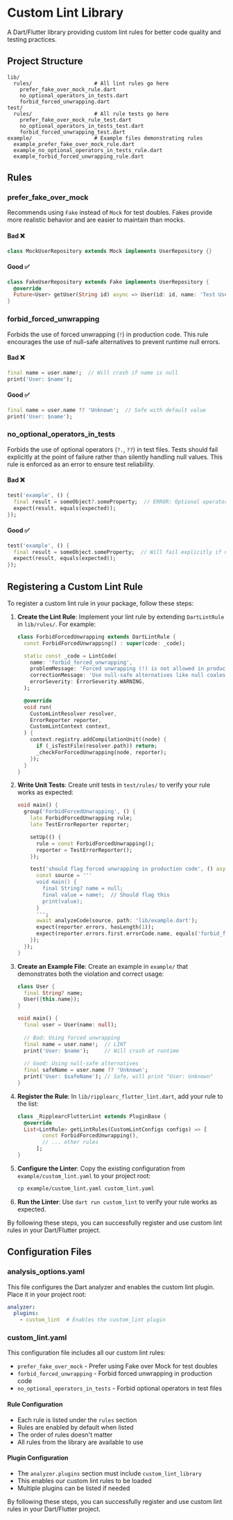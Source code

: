 # Custom Lint Library

A Dart/Flutter library providing custom lint rules for better code quality and testing practices.

## Project Structure

```
lib/
  rules/                    # All lint rules go here
    prefer_fake_over_mock_rule.dart
    no_optional_operators_in_tests.dart
    forbid_forced_unwrapping.dart
test/
  rules/                    # All rule tests go here
    prefer_fake_over_mock_rule_test.dart
    no_optional_operators_in_tests_test.dart
    forbid_forced_unwrapping_test.dart
example/                    # Example files demonstrating rules
  example_prefer_fake_over_mock_rule.dart
  example_no_optional_operators_in_tests_rule.dart
  example_forbid_forced_unwrapping_rule.dart
```

## Rules

### prefer_fake_over_mock

Recommends using `Fake` instead of `Mock` for test doubles. Fakes provide more realistic behavior and are easier to maintain than mocks.

#### Bad ❌
```dart
class MockUserRepository extends Mock implements UserRepository {}
```

#### Good ✅
```dart
class FakeUserRepository extends Fake implements UserRepository {
  @override
  Future<User> getUser(String id) async => User(id: id, name: 'Test User');
}
```

### forbid_forced_unwrapping

Forbids the use of forced unwrapping (`!`) in production code. This rule encourages the use of null-safe alternatives to prevent runtime null errors.

#### Bad ❌
```dart
final name = user.name!;  // Will crash if name is null
print('User: $name');
```

#### Good ✅
```dart
final name = user.name ?? 'Unknown';  // Safe with default value
print('User: $name');
```

### no_optional_operators_in_tests

Forbids the use of optional operators (`?.`, `??`) in test files. Tests should fail explicitly at the point of failure rather than silently handling null values. This rule is enforced as an error to ensure test reliability.

#### Bad ❌
```dart
test('example', () {
  final result = someObject?.someProperty;  // ERROR: Optional operators not allowed in tests
  expect(result, equals(expected));
});
```

#### Good ✅
```dart
test('example', () {
  final result = someObject.someProperty;  // Will fail explicitly if null
  expect(result, equals(expected));
});
```

## Registering a Custom Lint Rule

To register a custom lint rule in your package, follow these steps:

1. **Create the Lint Rule**: Implement your lint rule by extending `DartLintRule` in `lib/rules/`. For example:

   ```dart
   class ForbidForcedUnwrapping extends DartLintRule {
     const ForbidForcedUnwrapping() : super(code: _code);

     static const _code = LintCode(
       name: 'forbid_forced_unwrapping',
       problemMessage: 'Forced unwrapping (!) is not allowed in production code.',
       correctionMessage: 'Use null-safe alternatives like null coalescing (??) or explicit null checks.',
       errorSeverity: ErrorSeverity.WARNING,
     );

     @override
     void run(
       CustomLintResolver resolver,
       ErrorReporter reporter,
       CustomLintContext context,
     ) {
       context.registry.addCompilationUnit((node) {
         if (_isTestFile(resolver.path)) return;
         _checkForForcedUnwrapping(node, reporter);
       });
     }
   }
   ```

2. **Write Unit Tests**: Create unit tests in `test/rules/` to verify your rule works as expected:

   ```dart
   void main() {
     group('ForbidForcedUnwrapping', () {
       late ForbidForcedUnwrapping rule;
       late TestErrorReporter reporter;

       setUp(() {
         rule = const ForbidForcedUnwrapping();
         reporter = TestErrorReporter();
       });

       test('should flag forced unwrapping in production code', () async {
         const source = '''
         void main() {
           final String? name = null;
           final value = name!;  // Should flag this
           print(value);
         }
         ''';
         await analyzeCode(source, path: 'lib/example.dart');
         expect(reporter.errors, hasLength(1));
         expect(reporter.errors.first.errorCode.name, equals('forbid_forced_unwrapping'));
       });
     });
   }
   ```

3. **Create an Example File**: Create an example in `example/` that demonstrates both the violation and correct usage:

   ```dart
   class User {
     final String? name;
     User({this.name});
   }

   void main() {
     final user = User(name: null);
     
     // Bad: Using forced unwrapping
     final name = user.name!;  // LINT
     print('User: $name');     // Will crash at runtime
     
     // Good: Using null-safe alternatives
     final safeName = user.name ?? 'Unknown';
     print('User: $safeName'); // Safe, will print "User: Unknown"
   }
   ```

4. **Register the Rule**: In `lib/ripplearc_flutter_lint.dart`, add your rule to the list:

   ```dart
   class _RipplearcFlutterLint extends PluginBase {
     @override
     List<LintRule> getLintRules(CustomLintConfigs configs) => [
           const ForbidForcedUnwrapping(),
           // ... other rules
         ];
   }
   ```

5. **Configure the Linter**: Copy the existing configuration from `example/custom_lint.yaml` to your project root:
   ```bash
   cp example/custom_lint.yaml custom_lint.yaml
   ```

6. **Run the Linter**: Use `dart run custom_lint` to verify your rule works as expected.

By following these steps, you can successfully register and use custom lint rules in your Dart/Flutter project.

## Configuration Files

### analysis_options.yaml
This file configures the Dart analyzer and enables the custom lint plugin. Place it in your project root:

```yaml
analyzer:
  plugins:
    - custom_lint  # Enables the custom_lint plugin
```

### custom_lint.yaml
This configuration file includes all our custom lint rules:
- `prefer_fake_over_mock` - Prefer using Fake over Mock for test doubles
- `forbid_forced_unwrapping` - Forbid forced unwrapping in production code
- `no_optional_operators_in_tests` - Forbid optional operators in test files

#### Rule Configuration
- Each rule is listed under the `rules` section
- Rules are enabled by default when listed
- The order of rules doesn't matter
- All rules from the library are available to use

#### Plugin Configuration
- The `analyzer.plugins` section must include `custom_lint_library`
- This enables our custom lint rules to be loaded
- Multiple plugins can be listed if needed

By following these steps, you can successfully register and use custom lint rules in your Dart/Flutter project. 